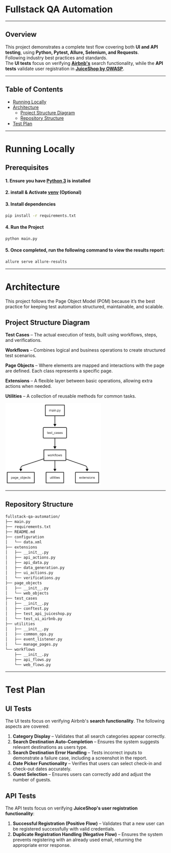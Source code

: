 
# Fullstack QA Automation
* **

## Overview

This project demonstrates a complete test flow covering both **UI and API testing**, using **Python, Pytest, Allure, Selenium, and Requests**.<br>
Following industry best practices and standards.<br>
The **UI tests** focus on verifying [**Airbnb's**](https://www.airbnb.com/) search functionality, while the **API tests** validate user registration in [**JuiceShop by OWASP**](https://juice-shop.herokuapp.com/#/).
* **

## Table of Contents

* [Running Locally](#running-locally)
* [Architecture](#architecture)
  * [Project Structure Diagram](#project-structure-diagram)
  * [Repository Structure](#repository-structure)
* [Test Plan](#test-plan)

* **
# Running Locally

## Prerequisites

#### 1. Ensure you have [Python 3](https://www.python.org/downloads/) is installed
#### 2. install & Activate [venv](https://docs.python.org/3/library/venv.html) (Optional)
#### 3. Install dependencies 
```bash
pip install -r requirements.txt
```

#### 4. Run the Project
```bash
python main.py
```
#### 5. Once completed, run the following command to view the results report:
```bash
allure serve allure-results
```
* **
# Architecture 
This project follows the Page Object Model (POM) because it’s the best practice for keeping test automation structured, maintainable, and scalable. 

## Project Structure Diagram

**Test Cases** – The actual execution of tests, built using workflows, steps, and verifications.

**Workflows** – Combines logical and business operations to create structured test scenarios.

**Page Objects** – Where elements are mapped and interactions with the page are defined. Each class represents a specific page.

**Extensions** – A flexible layer between basic operations, allowing extra actions when needed.

**Utilities** – A collection of reusable methods for common tasks.

<img alt="" src="diagram.jpeg" width="300" height="auto"/>


* ** 
## Repository Structure

```
fullstack-qa-automation/
├── main.py
├── requirements.txt
├── README.md
├── configuration
│   └── data.xml
├── extensions
│   ├── __init__.py
│   ├── api_actions.py
│   ├── api_data.py
│   ├── data_generation.py
│   ├── ui_actions.py
│   └── verifications.py
├── page_objects
│   ├── __init__.py
│   └── web_objects
├── test_cases
│   ├── __init__.py
│   ├── conftest.py
│   ├── test_api_juiceshop.py
│   └── test_ui_airbnb.py
├── utilities
│   ├── __init__.py
│   ├── common_ops.py
│   ├── event_listener.py
│   └── manage_pages.py
└── workflows
    ├── __init__.py
    ├── api_flows.py
    └── web_flows.py
```

* ** 


# **Test Plan**  
## **UI Tests**  

The UI tests focus on verifying Airbnb's **search functionality**. The following aspects are covered:  

1. **Category Display** – Validates that all search categories appear correctly.  
2. **Search Destination Auto-Completion** – Ensures the system suggests relevant destinations as users type.  
3. **Search Destination Error Handling** – Tests incorrect inputs to demonstrate a failure case, including a screenshot in the report.  
4. **Date Picker Functionality** – Verifies that users can select check-in and check-out dates accurately.  
5. **Guest Selection** – Ensures users can correctly add and adjust the number of guests.  


## **API Tests**  

The API tests focus on verifying **JuiceShop's user registration functionality**:

1. **Successful Registration (Positive Flow)** – Validates that a new user can be registered successfully with valid credentials.  
2. **Duplicate Registration Handling (Negative Flow)** – Ensures the system prevents registering with an already used email, returning the appropriate error response.  



